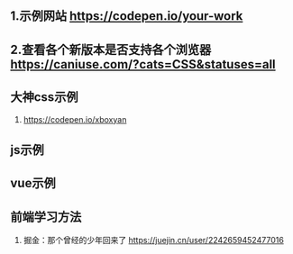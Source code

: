 ## 1.示例网站 https://codepen.io/your-work
## 2.查看各个新版本是否支持各个浏览器 https://caniuse.com/?cats=CSS&statuses=all

## 大神css示例
1. https://codepen.io/xboxyan


## js示例

## vue示例

## 前端学习方法
1. 掘金：那个曾经的少年回来了 https://juejin.cn/user/2242659452477016 